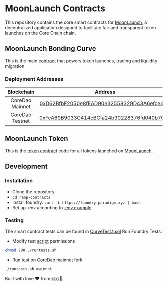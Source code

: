 # MoonLaunch Contracts

This repository contains the core smart contracts for [MoonLaunch](https://moon-launch.netlify.app/), a decentralized application designed to facilitate fair and transparent token launches on the Core Chain chain.

## MoonLaunch Bonding Curve

This is the main [contract](/src/Curve.sol) that powers token launches, trading and liquidity migration.

### Deployment Addresses

|  Blockchain  |                                                            Address                                                            |
| :----------: | :---------------------------------------------------------------------------------------------------------------------------: |
| CoreDao Mainnet | [0xD62BfbF2050e8fEAD90e32558329D43A6efce4C8](https://scan.coredao.org/address/0xd62bfbf2050e8fead90e32558329d43a6efce4c8#transactions) |
| CoreDao Testnet  | [0xFcA69B9033C414cBCfa24b30228376fd040b70B2](https://scan.test.btcs.network/address/0xFcA69B9033C414cBCfa24b30228376fd040b70B2#transactions) |

## MoonLaunch Token
This is the [token contract](/src/Token.sol) code for all tokens launched on [MoonLaunch](https://moon-launch.netlify.app/).

## Development

### Installation

- Clone the repository
- `cd ramp-contracts`
- Install foundry: `curl -L https://foundry.paradigm.xyz | bash`
- Set up .env according to [.env.example](/.env.example)

### Testing
The smart contract tests can be found in [CurveTest.t.sol](/test/CurveTest.t.sol)
Run Foundry Tests:
- Modify test [script](/runtests.sh) permissions
```bash
chmod 700 ./runtests.sh
```
- Run test on CoreDao mainnet fork
```bash
./runtests.sh mainnet
```

Built with love ❤️ from 🇳🇬🚀.
